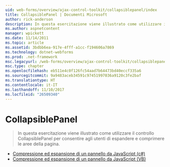 ```yaml
---
uid: web-forms/overview/ajax-control-toolkit/collapsiblepanel/index
title: CollapsiblePanel | Documenti Microsoft
author: rick-anderson
description: In questa esercitazione viene illustrato come utilizzare il controllo CollapsiblePanel per consentire agli utenti di espandere e comprimere le aree della pagina.
ms.author: aspnetcontent
manager: wpickett
ms.date: 11/14/2011
ms.topic: article
ms.assetid: 3bdbb6ea-917e-4fff-a1cc-f194606a7869
ms.technology: dotnet-webforms
ms.prod: .net-framework
msc.legacyurl: /web-forms/overview/ajax-control-toolkit/collapsiblepanel
msc.type: chapter
ms.openlocfilehash: eb511e4c0f126fc54aad7b64473bd40eccf335a6
ms.sourcegitcommit: 9a9483aceb34591c97451997036a9120c3fe2baf
ms.translationtype: HT
ms.contentlocale: it-IT
ms.lasthandoff: 11/10/2017
ms.locfileid: "26509340"
---
```

<a name="collapsiblepanel"></a>CollapsiblePanel
====================
> In questa esercitazione viene illustrato come utilizzare il controllo CollapsiblePanel per consentire agli utenti di espandere e comprimere le aree della pagina.


- [Compressione ed espansione di un pannello da JavaScript (c#)](collapsing-and-expanding-a-panel-from-javascript-cs.md)
- [Compressione ed espansione di un pannello da JavaScript (VB)](collapsing-and-expanding-a-panel-from-javascript-vb.md)
